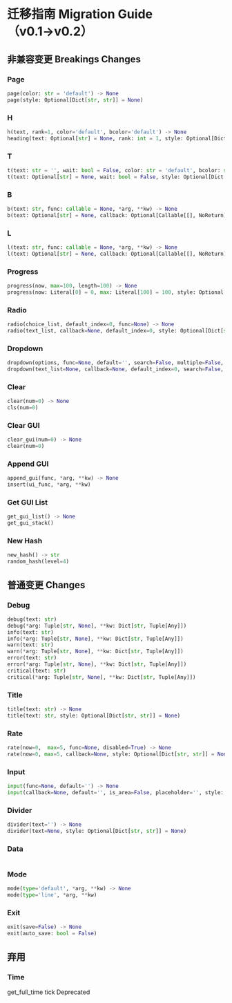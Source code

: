 # 迁移指南 Migration Guide（v0.1→v0.2）

## 非兼容变更 Breakings Changes

### Page

```python
page(color: str = 'default') -> None
page(style: Optional[Dict[str, str]] = None)
```

### H

```python
h(text, rank=1, color='default', bcolor='default') -> None
heading(text: Optional[str] = None, rank: int = 1, style: Optional[Dict[str, str]] = None)
```

### T

```python
t(text: str = '', wait: bool = False, color: str = 'default', bcolor: str = 'default') -> None
t(text: Optional[str] = None, wait: bool = False, style: Optional[Dict[str, str]] = None)
```

### B

```python
b(text: str, func: callable = None, *arg, **kw) -> None
b(text: Optional[str] = None, callback: Optional[Callable[[], NoReturn]] = None, *arg, **kw)
```

### L

```python
l(text: str, func: callable = None, *arg, **kw) -> None
l(text: Optional[str] = None, callback: Optional[Callable[[], NoReturn]] = None, style: Optional[Dict[str, str]] = None, *arg, **kw)
```

### Progress

```python
progress(now, max=100, length=100) -> None
progress(now: Literal[0] = 0, max: Literal[100] = 100, style: Optional[Dict[str, str]] = None)
```

### Radio

```python
radio(choice_list, default_index=0, func=None) -> None
radio(text_list, callback=None, default_index=0, style: Optional[Dict[str, str]] = None)
```

### Dropdown

```python
dropdown(options, func=None, default='', search=False, multiple=False, placeholder='', allowAdditions=False) -> None
dropdown(text_list=None, callback=None, default_index=0, search=False, multiple=False, placeholder='', allowAdditions=False, style: Optional[Dict[str, str]] = None)
```

### Clear

```python
clear(num=0) -> None
cls(num=0)
```

### Clear GUI

```python
clear_gui(num=0) -> None
clear(num=0)
```

### Append GUI

```python
append_gui(func, *arg, **kw) -> None
insert(ui_func, *arg, **kw)
```

### Get GUI List

```python
get_gui_list() -> None
get_gui_stack()
```

### New Hash

```python
new_hash() -> str
random_hash(level=4)
```

## 普通变更 Changes

### Debug

```python
debug(text: str)
debug(*arg: Tuple[str, None], **kw: Dict[str, Tuple[Any]])
info(text: str)
info(*arg: Tuple[str, None], **kw: Dict[str, Tuple[Any]])
warn(text: str)
warn(*arg: Tuple[str, None], **kw: Dict[str, Tuple[Any]])
error(text: str)
error(*arg: Tuple[str, None], **kw: Dict[str, Tuple[Any]])
critical(text: str)
critical(*arg: Tuple[str, None], **kw: Dict[str, Tuple[Any]])
```

### Title

```python
title(text: str) -> None
title(text: str, style: Optional[Dict[str, str]] = None)
```

### Rate

```python
rate(now=0,  max=5, func=None, disabled=True) -> None
rate(now=0, max=5, callback=None, style: Optional[Dict[str, str]] = None)
```

### Input

```python
input(func=None, default='') -> None
input(callback=None, default='', is_area=False, placeholder='', style: Optional[Dict[str, str]] = None)
```

### Divider

```python
divider(text='') -> None
divider(text=None, style: Optional[Dict[str, str]] = None)
```

### Data

```python

```

### Mode

```python
mode(type='default', *arg, **kw) -> None
mode(type='line', *arg, **kw)
```

### Exit

```python
exit(save=False) -> None
exit(auto_save: bool = False)
```

## 弃用

### Time

get_full_time
tick
Deprecated

